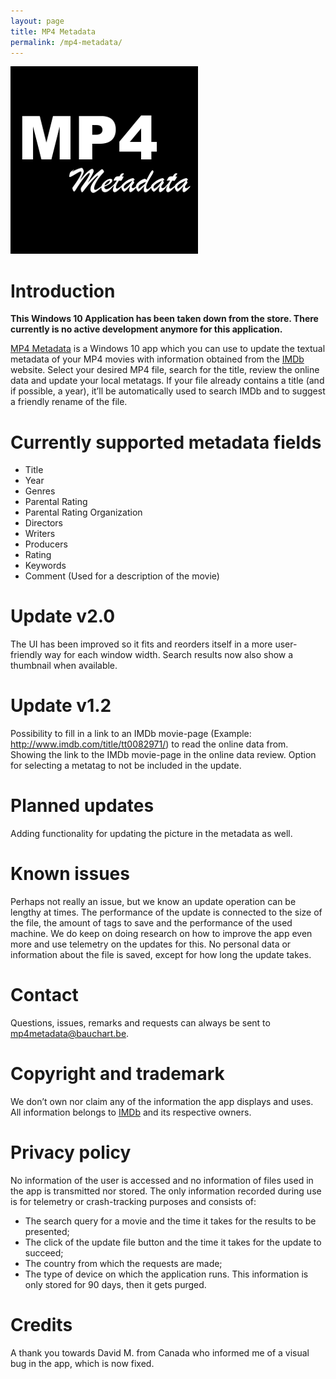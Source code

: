 ```yaml
---
layout: page
title: MP4 Metadata
permalink: /mp4-metadata/
---
```


![MP4 Metadata](/assets/images/mp4-metadata-logo.png "MP4 Metadata")

# Introduction
**This Windows 10 Application has been taken down from the store. There currently is no active development anymore for this application.**

[MP4 Metadata](https://www.microsoft.com/store/apps/9NBLGGH68PJ6) is a Windows 10 app which you can use to update the textual metadata of your MP4 movies with information obtained from the [IMDb](http://www.imdb.com/) website. Select your desired MP4 file, search for the title, review the online data and update your local metatags. If your file already contains a title (and if possible, a year), it’ll be automatically used to search IMDb and to suggest a friendly rename of the file.

# Currently supported metadata fields
- Title
- Year
- Genres
- Parental Rating
- Parental Rating Organization
- Directors
- Writers
- Producers
- Rating
- Keywords
- Comment (Used for a description of the movie)

# Update v2.0
The UI has been improved so it fits and reorders itself in a more user-friendly way for each window width.
Search results now also show a thumbnail when available.

# Update v1.2
Possibility to fill in a link to an IMDb movie-page (Example: <http://www.imdb.com/title/tt0082971/>) to read the online data from.
Showing the link to the IMDb movie-page in the online data review.
Option for selecting a metatag to not be included in the update.

# Planned updates
Adding functionality for updating the picture in the metadata as well.

# Known issues
Perhaps not really an issue, but we know an update operation can be lengthy at times. The performance of the update is connected to the size of the file, the amount of tags to save and the performance of the used machine. We do keep on doing research on how to improve the app even more and use telemetry on the updates for this. No personal data or information about the file is saved, except for how long the update takes.

# Contact
Questions, issues, remarks and requests can always be sent to <mp4metadata@bauchart.be>.

# Copyright and trademark
We don’t own nor claim any of the information the app displays and uses. All information belongs to [IMDb](http://www.imdb.com/) and its respective owners.

# Privacy policy
No information of the user is accessed and no information of files used in the app is transmitted nor stored. The only information recorded during use is for telemetry or crash-tracking purposes and consists of:
- The search query for a movie and the time it takes for the results to be presented;
- The click of the update file button and the time it takes for the update to succeed;
- The country from which the requests are made;
- The type of device on which the application runs.
This information is only stored for 90 days, then it gets purged.

# Credits
A thank you towards David M. from Canada who informed me of a visual bug in the app, which is now fixed.